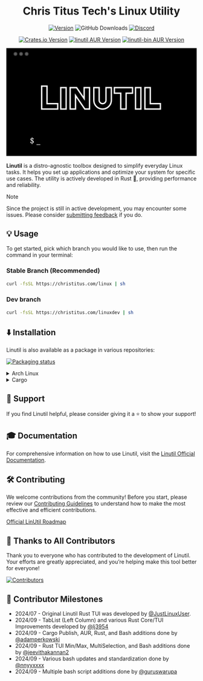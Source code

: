 <h1 align="center">Chris Titus Tech's Linux Utility</h1>

<p align="center">
  <a href="https://github.com/ChrisTitusTech/linutil/releases/latest"><img src="https://img.shields.io/github/v/release/ChrisTitusTech/linutil?color=%230567ff&label=Latest%20Release&style=for-the-badge" alt="Version"></a>
  <img src="https://img.shields.io/github/downloads/ChrisTitusTech/linutil/linutil?label=Total%20Downloads&style=for-the-badge" alt="GitHub Downloads">
  <a href="https://discord.gg/bujFYKAHSp"><img src="https://dcbadge.limes.pink/api/server/https://discord.gg/bujFYKAHSp" alt="Discord"></a>
</p>

<p align="center">
  <a href="https://crates.io/crates/linutil_tui"><img src="https://img.shields.io/crates/v/linutil_tui?style=for-the-badge&color=%23af3a03" alt="Crates.io Version"></a>
  <a href="https://aur.archlinux.org/packages/linutil"><img src="https://img.shields.io/aur/version/linutil?style=for-the-badge&label=%5BAUR%5D%20linutil&color=%23230567ff" alt="linutil AUR Version"></a>
  <a href="https://aur.archlinux.org/packages/linutil-bin"><img src="https://img.shields.io/aur/version/linutil-bin?style=for-the-badge&label=%5BAUR%5D%20linutil-bin&color=%23230567ff" alt="linutil-bin AUR Version"></a>
</p>

<p align="center">
  <img src="docs/assets/logo.jpg" alt="Image">
</p>

**Linutil** is a distro-agnostic toolbox designed to simplify everyday Linux tasks. It helps you set up applications and optimize your system for specific use cases. The utility is actively developed in Rust 🦀, providing performance and reliability.

> [!NOTE]
> Since the project is still in active development, you may encounter some issues. Please consider [submitting feedback](https://github.com/ChrisTitusTech/linutil/issues) if you do.

## 💡 Usage
To get started, pick which branch you would like to use, then run the command in your terminal:
### Stable Branch (Recommended)
```bash
curl -fsSL https://christitus.com/linux | sh
```
### Dev branch
```bash
curl -fsSL https://christitus.com/linuxdev | sh
```
## ⬇️ Installation

Linutil is also available as a package in various repositories:

[![Packaging status](https://repology.org/badge/vertical-allrepos/linutil.svg)](https://repology.org/project/linutil/versions)

<details>
  <summary>Arch Linux</summary>

Linutil can be installed on [Arch Linux](https://archlinux.org) with three different [AUR](https://aur.archlinux.org) packages:

- `linutil` - Stable release compiled from source
- `linutil-bin` - Stable release pre-compiled
- `linutil-git` - Compiled from the last commit (not recommended)

by running:

```bash
git clone https://aur.archlinux.org/<package>.git
cd <package>
makepkg -si
```

Replace `<package>` with your preferred package.

If you use [yay](https://github.com/Jguer/yay), [paru](https://github.com/Morganamilo/paru) or any other [AUR Helper](https://wiki.archlinux.org/title/AUR_helpers), it's even simplier:

```bash
paru -S linutil
```

Replace `paru` with your preferred helper and `linutil` with your preferred package.

</details>

<details>
  <summary>Cargo</summary>

Linutil can be installed via [Cargo](https://doc.rust-lang.org/cargo) with:

```bash
cargo install linutil
```

Note that crates installed using `cargo install` require manual updating with `cargo install --force` (update functionality is [included in LinUtil](https://christitustech.github.io/linutil/userguide/#applications-setup))

</details>

## 💖 Support

If you find Linutil helpful, please consider giving it a ⭐️ to show your support!

## 🎓 Documentation

For comprehensive information on how to use Linutil, visit the [Linutil Official Documentation](https://christitustech.github.io/linutil/).

## 🛠 Contributing

We welcome contributions from the community! Before you start, please review our [Contributing Guidelines](.github/CONTRIBUTING.md) to understand how to make the most effective and efficient contributions.

[Official LinUtil Roadmap](https://christitustech.github.io/linutil/roadmap)

## 🏅 Thanks to All Contributors

Thank you to everyone who has contributed to the development of Linutil. Your efforts are greatly appreciated, and you’re helping make this tool better for everyone!

[![Contributors](https://contrib.rocks/image?repo=ChrisTitusTech/linutil)](https://github.com/ChrisTitusTech/linutil/graphs/contributors)

## 📜 Contributor Milestones

- 2024/07 - Original Linutil Rust TUI was developed by [@JustLinuxUser](https://github.com/JustLinuxUser).
- 2024/09 - TabList (Left Column) and various Rust Core/TUI Improvements developed by [@lj3954](https://github.com/lj3954)
- 2024/09 - Cargo Publish, AUR, Rust, and Bash additions done by [@adamperkowski](https://github.com/adamperkowski)
- 2024/09 - Rust TUI Min/Max, MultiSelection, and Bash additions done by [@jeevithakannan2](https://github.com/jeevithakannan2)
- 2024/09 - Various bash updates and standardization done by [@nnyyxxxx](https://github.com/nnyyxxxx)
- 2024/09 - Multiple bash script additions done by [@guruswarupa](https://github.com/guruswarupa)
